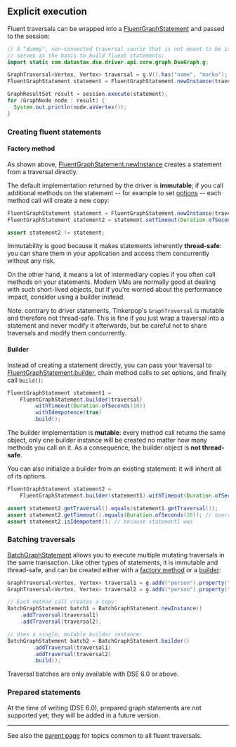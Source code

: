<!--
Licensed to the Apache Software Foundation (ASF) under one
or more contributor license agreements.  See the NOTICE file
distributed with this work for additional information
regarding copyright ownership.  The ASF licenses this file
to you under the Apache License, Version 2.0 (the
"License"); you may not use this file except in compliance
with the License.  You may obtain a copy of the License at

  http://www.apache.org/licenses/LICENSE-2.0

Unless required by applicable law or agreed to in writing,
software distributed under the License is distributed on an
"AS IS" BASIS, WITHOUT WARRANTIES OR CONDITIONS OF ANY
KIND, either express or implied.  See the License for the
specific language governing permissions and limitations
under the License.
-->

## Explicit execution

Fluent traversals can be wrapped into a [FluentGraphStatement] and passed to the session:

```java
// A "dummy", non-connected traversal source that is not meant to be iterated directly, but instead
// serves as the basis to build fluent statements:
import static com.datastax.dse.driver.api.core.graph.DseGraph.g;

GraphTraversal<Vertex, Vertex> traversal = g.V().has("name", "marko");
FluentGraphStatement statement = FluentGraphStatement.newInstance(traversal);

GraphResultSet result = session.execute(statement);
for (GraphNode node : result) {
  System.out.println(node.asVertex());
}
```

### Creating fluent statements

#### Factory method

As shown above, [FluentGraphStatement.newInstance] creates a statement from a traversal directly.

The default implementation returned by the driver is **immutable**; if you call additional methods
on the statement -- for example to set [options](../../options/) -- each method call will create a
new copy:

```java
FluentGraphStatement statement = FluentGraphStatement.newInstance(traversal);
FluentGraphStatement statement2 = statement.setTimeout(Duration.ofSeconds(10));

assert statement2 != statement;
``` 

Immutability is good because it makes statements inherently **thread-safe**: you can share them in
your application and access them concurrently without any risk.

On the other hand, it means a lot of intermediary copies if you often call methods on your
statements. Modern VMs are normally good at dealing with such short-lived objects, but if you're
worried about the performance impact, consider using a builder instead.

Note: contrary to driver statements, Tinkerpop's `GraphTraversal` is mutable and therefore not
thread-safe. This is fine if you just wrap a traversal into a statement and never modify it
afterwards, but be careful not to share traversals and modify them concurrently.

#### Builder

Instead of creating a statement directly, you can pass your traversal to
[FluentGraphStatement.builder], chain method calls to set options, and finally call `build()`:

```java
FluentGraphStatement statement1 =
    FluentGraphStatement.builder(traversal)
        .withTimeout(Duration.ofSeconds(10))
        .withIdempotence(true)
        .build();
```

The builder implementation is **mutable**: every method call returns the same object, only one
builder instance will be created no matter how many methods you call on it. As a consequence, the
builder object is **not thread-safe**.

You can also initialize a builder from an existing statement: it will inherit all of its options.

```java
FluentGraphStatement statement2 =
    FluentGraphStatement.builder(statement1).withTimeout(Duration.ofSeconds(20)).build();

assert statement2.getTraversal().equals(statement1.getTraversal());
assert statement2.getTimeout().equals(Duration.ofSeconds(20)); // overridden by the builder
assert statement2.isIdempotent(); // because statement1 was
```

### Batching traversals

[BatchGraphStatement] allows you to execute multiple mutating traversals in the same transaction.
Like other types of statements, it is immutable and thread-safe, and can be created either with a
[factory method][BatchGraphStatement.newInstance] or a [builder][BatchGraphStatement.builder]: 

```java
GraphTraversal<Vertex, Vertex> traversal1 = g.addV("person").property("name", "batch1").property("age", 1);
GraphTraversal<Vertex, Vertex> traversal2 = g.addV("person").property("name", "batch2").property("age", 2);

// Each method call creates a copy:
BatchGraphStatement batch1 = BatchGraphStatement.newInstance()
    .addTraversal(traversal1)
    .addTraversal(traversal2);

// Uses a single, mutable builder instance:
BatchGraphStatement batch2 = BatchGraphStatement.builder()
        .addTraversal(traversal1)
        .addTraversal(traversal2)
        .build();
```

Traversal batches are only available with DSE 6.0 or above.

### Prepared statements

At the time of writing (DSE 6.0), prepared graph statements are not supported yet; they will be
added in a future version.

-----

See also the [parent page](../) for topics common to all fluent traversals. 

[FluentGraphStatement]:             https://docs.datastax.com/en/drivers/java/4.6/com/datastax/dse/driver/api/core/graph/FluentGraphStatement.html
[FluentGraphStatement.newInstance]: https://docs.datastax.com/en/drivers/java/4.6/com/datastax/dse/driver/api/core/graph/FluentGraphStatement.html#newInstance-org.apache.tinkerpop.gremlin.process.traversal.dsl.graph.GraphTraversal-
[FluentGraphStatement.builder]:     https://docs.datastax.com/en/drivers/java/4.6/com/datastax/dse/driver/api/core/graph/FluentGraphStatement.html#builder-org.apache.tinkerpop.gremlin.process.traversal.dsl.graph.GraphTraversal-
[BatchGraphStatement]:              https://docs.datastax.com/en/drivers/java/4.6/com/datastax/dse/driver/api/core/graph/BatchGraphStatement.html
[BatchGraphStatement.newInstance]:  https://docs.datastax.com/en/drivers/java/4.6/com/datastax/dse/driver/api/core/graph/BatchGraphStatement.html#newInstance--
[BatchGraphStatement.builder]:      https://docs.datastax.com/en/drivers/java/4.6/com/datastax/dse/driver/api/core/graph/BatchGraphStatement.html#builder--

